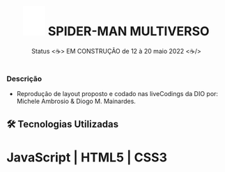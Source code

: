 <h1 align="center">
  <img alt="Aranha" title="spider-man" src="./assets/images/icons/spider.svg" width="50px"/>
  SPIDER-MAN MULTIVERSO
</h1>
<p align="center"> Status <☕> EM CONSTRUÇÃO de 12 à 20 maio 2022 <☕/></p>

# 
### Descrição
- Reprodução de layout proposto e codado nas liveCodings da DIO por: Michele Ambrosio & Diogo M. Mainardes.

## :hammer_and_wrench: Tecnologias Utilizadas
# JavaScript | HTML5 | CSS3